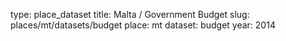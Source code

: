 type: place_dataset
title: Malta / Government Budget
slug: places/mt/datasets/budget
place: mt
dataset: budget
year: 2014
